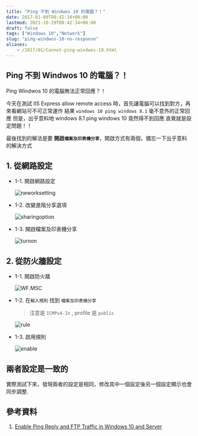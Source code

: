 ```yaml
---
title: "Ping 不到 Windwos 10 的電腦？！"
date: 2017-01-09T00:42:34+08:00
lastmod: 2021-10-29T00:42:34+08:00
draft: false
tags: ["Windows 10","Network"]
slug: "ping-windwos-10-no-response"
aliases:
    - /2017/01/Cannot-ping-windwos-10.html
---
```

## Ping 不到 Windwos 10 的電腦？！

Ping Windwos 10 的電腦無法正常回應？！

今天在測試 IIS Express allow remote access 時，首先讓電腦可以找到對方，再來看網站可不可正常運作
結果 `windows 10 ping windows 8.1` 毫不意外的正常回應
但是，出乎意料地 windows 8.1 ping windows 10 竟然得不到回應
直覺就是設定問題！！

最後找到的解法是要 **開啟`檔案及印表機分享`**，開啟方式有兩個，備忘一下出乎意料的解決方式

## 1. 從網路設定

- 1-1. 開啟網路設定

    ![neworksetting](https://cloud.githubusercontent.com/assets/3851540/21752146/7dce474a-d60e-11e6-830b-42556e117a5d.png)

- 1-2. 改變進階分享選項

    ![sharingoption](https://cloud.githubusercontent.com/assets/3851540/21752120/2acaecd8-d60e-11e6-89c5-ef0235c1dd88.png)

- 1-3. 開啟檔案及印表機分享

    ![turnon](https://cloud.githubusercontent.com/assets/3851540/21752121/2acdf004-d60e-11e6-988a-ac3fd41c0b31.png)

## 2. 從防火牆設定

- 1-1. 開啟防火牆

    ![WF.MSC](https://cloud.githubusercontent.com/assets/3851540/21752201/36bf6ac2-d60f-11e6-949d-0219c16a0437.png)

- 1-2. 在`輸入規則` 找到 `檔案及印表機分享`

    > 注意是 `ICMPv4-In` , profile 是 `public`

    ![rule](https://cloud.githubusercontent.com/assets/3851540/21752122/2acf4530-d60e-11e6-9ea2-b845cd2da3b8.png)

- 1-3. 啟用規則

    ![enable](https://cloud.githubusercontent.com/assets/3851540/21752125/2ad29b36-d60e-11e6-8dbc-9a4ee67e450e.png)

## 兩者設定是一致的

實際測試下來，發現兩者的設定是相同，修改其中一個設定後另一個設定顯示也會同步調整.

## 參考資料

1. [Enable Ping Reply and FTP Traffic in Windows 10 and Server](http://www.sysprobs.com/enable-ping-reply-and-ftp-traffic-in-windows-10-and-server)
